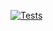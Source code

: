 [![Tests](https://github.com/chrdio/api-voicemaster-micro-fastapi/actions/workflows/ci.yml/badge.svg)](https://github.com/chrdio/api-voicemaster-micro-fastapi/actions/workflows/ci.yml)
